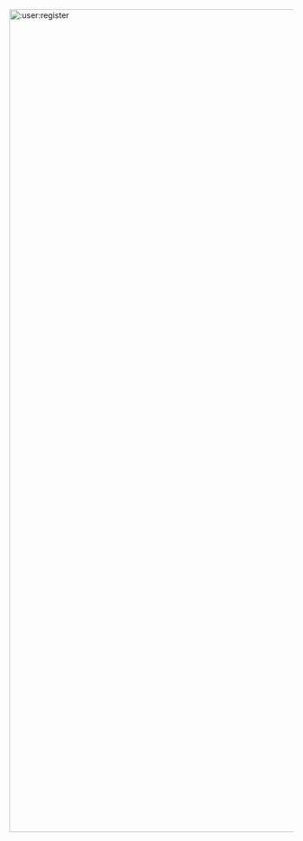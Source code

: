 <img width="1459" alt=":user:register" src="https://user-images.githubusercontent.com/88617306/141008419-3a95cc5c-20dc-4b9e-bacc-58c5a33ede05.png">
